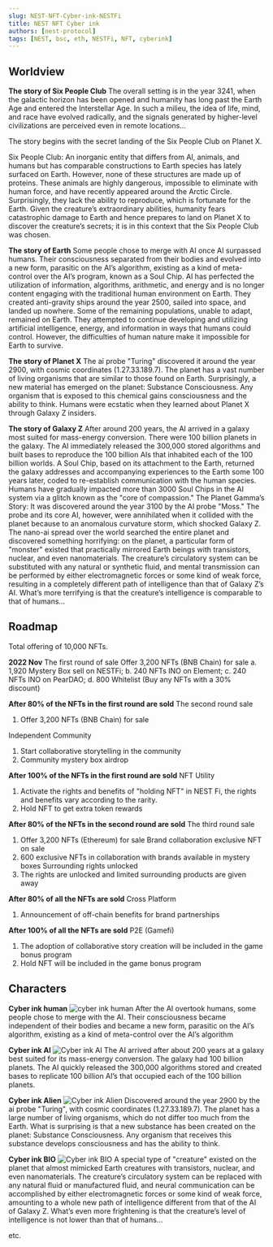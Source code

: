 ```yaml
---
slug: NEST-NFT-Cyber-ink-NESTFi
title: NEST NFT Cyber ink
authors: [nest-protocol]
tags: [NEST, bsc, eth, NESTFi, NFT, cyberink]
---
```


## Worldview

**The story of Six People Club**
The overall setting is in the year 3241, when the galactic horizon has been opened and humanity has long past the Earth
Age and entered the Interstellar Age. In such a milieu, the idea of life, mind, and race have evolved radically, and the
signals generated by higher-level civilizations are perceived even in remote locations…

The story begins with the secret landing of the Six People Club on Planet X.

Six People Club: An inorganic entity that differs from AI, animals, and humans but has comparable constructions to Earth
species has lately surfaced on Earth. However, none of these structures are made up of proteins. These animals are
highly dangerous, impossible to eliminate with human force, and have recently appeared around the Arctic Circle.
Surprisingly, they lack the ability to reproduce, which is fortunate for the Earth. Given the creature’s extraordinary
abilities, humanity fears catastrophic damage to Earth and hence prepares to land on Planet X to discover the creature’s
secrets; it is in this context that the Six People Club was chosen.

**The story of Earth**
Some people chose to merge with AI once AI surpassed humans. Their consciousness separated from their bodies and evolved
into a new form, parasitic on the AI’s algorithm, existing as a kind of meta-control over the AI’s program, known as a
Soul Chip. AI has perfected the utilization of information, algorithms, arithmetic, and energy and is no longer content
engaging with the traditional human environment on Earth. They created anti-gravity ships around the year 2500, sailed
into space, and landed up nowhere. Some of the remaining populations, unable to adapt, remained on Earth. They attempted
to continue developing and utilizing artificial intelligence, energy, and information in ways that humans could control.
However, the difficulties of human nature make it impossible for Earth to survive.

**The story of Planet X**
The ai probe "Turing" discovered it around the year 2900, with cosmic coordinates (1.27.33.189.7). The planet has a vast
number of living organisms that are similar to those found on Earth. Surprisingly, a new material has emerged on the
planet: Substance Consciousness. Any organism that is exposed to this chemical gains consciousness and the ability to
think. Humans were ecstatic when they learned about Planet X through Galaxy Z insiders.

**The story of Galaxy Z**
After around 200 years, the AI arrived in a galaxy most suited for mass-energy conversion. There were 100 billion
planets in the galaxy. The AI immediately released the 300,000 stored algorithms and built bases to reproduce the 100
billion AIs that inhabited each of the 100 billion worlds. A Soul Chip, based on its attachment to the Earth, returned
the galaxy addresses and accompanying experiences to the Earth some 100 years later, coded to re-establish communication
with the human species. Humans have gradually impacted more than 3000 Soul Chips in the AI system via a glitch known as
the "core of compassion." The Planet Gamma’s Story: It was discovered around the year 3100 by the AI probe "Moss." The
probe and its core AI, however, were annihilated when it collided with the planet because to an anomalous curvature
storm, which shocked Galaxy Z. The nano-ai spread over the world searched the entire planet and discovered something
horrifying: on the planet, a particular form of "monster" existed that practically mirrored Earth beings with
transistors, nuclear, and even nanomaterials. The creature’s circulatory system can be substituted with any natural or
synthetic fluid, and mental transmission can be performed by either electromagnetic forces or some kind of weak force,
resulting in a completely different path of intelligence than that of Galaxy Z’s AI. What’s more terrifying is that the
creature’s intelligence is comparable to that of humans…

## Roadmap

Total offering of 10,000 NFTs.

**2022 Nov**
The first round of sale
Offer 3,200 NFTs (BNB Chain) for sale
a. 1,920 Mystery Box sell on NESTFi;
b. 240 NFTs INO on Element;
c. 240 NFTs INO on PearDAO;
d. 800 Whitelist (Buy any NFTs with a 30% discount)

**After 80% of the NFTs in the first round are sold**
The second round sale

1. Offer 3,200 NFTs (BNB Chain) for sale

Independent Community

1. Start collaborative storytelling in the community
2. Community mystery box airdrop

**After 100% of the NFTs in the first round are sold**
NFT Utility

1. Activate the rights and benefits of "holding NFT" in NEST Fi, the rights and benefits vary according to the rarity.
2. Hold NFT to get extra token rewards

**After 80% of the NFTs in the second round are sold**
The third round sale

1. Offer 3,200 NFTs (Ethereum) for sale
   Brand collaboration exclusive NFT on sale
2. 600 exclusive NFTs in collaboration with brands available in mystery boxes
   Surrounding rights unlocked
3. The rights are unlocked and limited surrounding products are given away

**After 80% of all the NFTs are sold**
Cross Platform

1. Announcement of off-chain benefits for brand partnerships

**After 100% of all the NFTs are sold**
P2E (Gamefi)

1. The adoption of collaborative story creation will be included in the game bonus program
2. Hold NFT will be included in the game bonus program

## Characters

**Cyber ink human**
![cyber ink human](https://miro.medium.com/max/1400/1*134ZiH42MKMcDcGNctsFuw.jpeg)
After the AI overtook humans, some people chose to merge with the AI. Their consciousness became independent of their
bodies and became a new form, parasitic on the AI’s algorithm, existing as a kind of meta-control over the AI’s
algorithm

**Cyber ink AI**
![Cyber ink AI](https://miro.medium.com/max/720/1*HKJ_SHvJ9Vq53_CyGVKpKQ.jpeg)
The AI arrived after about 200 years at a galaxy best suited for its mass-energy conversion. The galaxy had 100 billion
planets. The AI quickly released the 300,000 algorithms stored and created bases to replicate 100 billion AI’s that
occupied each of the 100 billion planets.

**Cyber ink Alien**
![Cyber ink Alien](https://miro.medium.com/max/720/1*joWE1Nff-K7g07JsoF9nhw.jpeg)
Discovered around the year 2900 by the ai probe "Turing", with cosmic coordinates (1.27.33.189.7). The planet has a
large number of living organisms, which do not differ too much from the Earth. What is surprising is that a new
substance has been created on the planet: Substance Consciousness. Any organism that receives this substance develops
consciousness and has the ability to think.

**Cyber ink BIO**
![Cyber ink BIO](https://miro.medium.com/max/720/1*dHv9Co_ygMTK3UF_QB2X9Q.jpeg)
A special type of "creature" existed on the planet that almost mimicked Earth creatures with transistors, nuclear, and
even nanomaterials. The creature’s circulatory system can be replaced with any natural fluid or manufactured fluid, and
neural communication can be accomplished by either electromagnetic forces or some kind of weak force, amounting to a
whole new path of intelligence different from that of the AI of Galaxy Z. What’s even more frightening is that the
creature’s level of intelligence is not lower than that of humans…

etc.